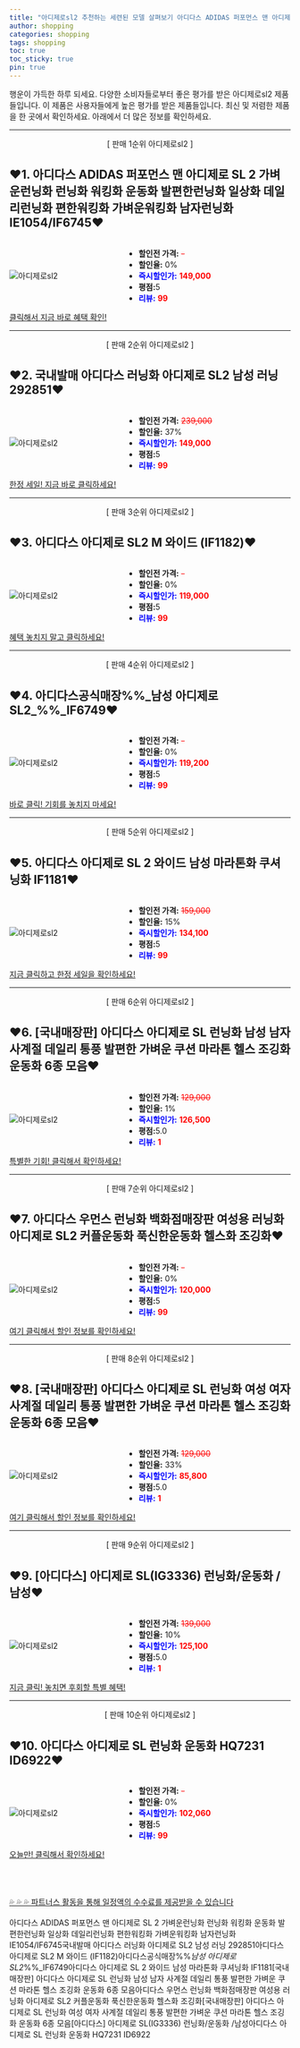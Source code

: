 ```yaml
---
title: "아디제로sl2 추천하는 세련된 모델 살펴보기 아디다스 ADIDAS 퍼포먼스 맨 아디제로"
author: shopping
categories: shopping
tags: shopping
toc: true
toc_sticky: true
pin: true
---
```

행운이 가득한 하루 되세요. 다양한 소비자들로부터 좋은 평가를 받은 아디제로sl2 제품들입니다. 이 제품은 사용자들에게 높은 평가를 받은 제품들입니다. 최신 및 저렴한 제품을 한 곳에서 확인하세요. 아래에서 더 많은 정보를 확인하세요.

---
<p class="toplist" style="margin: 0 auto; display: block; width: fit-content;">[ 판매 1순위 아디제로sl2 ]</p>

<h2><strong>❤️1. 아디다스 ADIDAS 퍼포먼스 맨 아디제로 SL 2 가벼운런닝화 런닝화 워킹화 운동화 발편한런닝화 일상화 데일리런닝화 편한워킹화 가벼운워킹화 남자런닝화 IE1054/IF6745❤️</strong></h2>

<div style="display: flex; align-items: center;">
    <div style="flex: 0.4;">
        <img src="https://thumbnail10.coupangcdn.com/thumbnails/remote/230x230ex/image/vendor_inventory/8b13/fbc012b9324d55419a9ba4ffaa787a9b0292dab5a94361cc2e8504ee32a2.jpg" alt="아디제로sl2" style="max-width: 100%;">
    </div>
    <div style="flex: 0.6; margin-left: 10px;">
        <ul>
            <li><strong>할인전 가격:</strong> <del style="color: red;">-</del></li>
            <li><strong>할인율:</strong> 0%</li>
            <li><span style='color:blue'><strong>즉시할인가:</strong></span> <span style='color:red'><strong>149,000</strong></span></li>
            <li><strong>평점:</strong>5</li>
            <li><span style='color:blue'><strong>리뷰:</strong></span> <span style='color:red'><strong>99</strong></span></li>
        </ul>
    </div>
</div>
<div class="center">
    <a href="https://selin100587001.github.io?lptag=AF9450613&subid=githubio&pageKey=8194921046&traceid=V0-153&itemId=23466722964&vendorItemId=90493301371" class="myButton">
        클릭해서 지금 바로 혜택 확인!
    </a>
</div>


---
<p class="toplist" style="margin: 0 auto; display: block; width: fit-content;">[ 판매 2순위 아디제로sl2 ]</p>

<h2><strong>❤️2. 국내발매 아디다스 러닝화 아디제로 SL2 남성 러닝 292851❤️</strong></h2>

<div style="display: flex; align-items: center;">
    <div style="flex: 0.4;">
        <img src="https://thumbnail9.coupangcdn.com/thumbnails/remote/230x230ex/image/vendor_inventory/11ca/efc0124a2a634bedf6e0535c2d60b576a25b4b1eb0538f5968af2d250694.jpg" alt="아디제로sl2" style="max-width: 100%;">
    </div>
    <div style="flex: 0.6; margin-left: 10px;">
        <ul>
            <li><strong>할인전 가격:</strong> <del style="color: red;">239,000</del></li>
            <li><strong>할인율:</strong> 37%</li>
            <li><span style='color:blue'><strong>즉시할인가:</strong></span> <span style='color:red'><strong>149,000</strong></span></li>
            <li><strong>평점:</strong>5</li>
            <li><span style='color:blue'><strong>리뷰:</strong></span> <span style='color:red'><strong>99</strong></span></li>
        </ul>
    </div>
</div>
<div class="center">
    <a href="https://selin100587001.github.io?lptag=AF9450613&subid=githubio&pageKey=8130967998&traceid=V0-153&itemId=23090659162&vendorItemId=90767307467" class="myButton">
        한정 세일! 지금 바로 클릭하세요!
    </a>
</div>


---
<p class="toplist" style="margin: 0 auto; display: block; width: fit-content;">[ 판매 3순위 아디제로sl2 ]</p>

<h2><strong>❤️3. 아디다스 아디제로 SL2 M 와이드 (IF1182)❤️</strong></h2>

<div style="display: flex; align-items: center;">
    <div style="flex: 0.4;">
        <img src="https://thumbnail10.coupangcdn.com/thumbnails/remote/230x230ex/image/vendor_inventory/d326/7ee380d09a5ce0a71d16ac6c0c7864469baebc4719d9ab1b0c633939dda7.jpg" alt="아디제로sl2" style="max-width: 100%;">
    </div>
    <div style="flex: 0.6; margin-left: 10px;">
        <ul>
            <li><strong>할인전 가격:</strong> <del style="color: red;">-</del></li>
            <li><strong>할인율:</strong> 0%</li>
            <li><span style='color:blue'><strong>즉시할인가:</strong></span> <span style='color:red'><strong>119,000</strong></span></li>
            <li><strong>평점:</strong>5</li>
            <li><span style='color:blue'><strong>리뷰:</strong></span> <span style='color:red'><strong>99</strong></span></li>
        </ul>
    </div>
</div>
<div class="center">
    <a href="https://selin100587001.github.io?lptag=AF9450613&subid=githubio&pageKey=8207181728&traceid=V0-153&itemId=23545942038&vendorItemId=90572139621" class="myButton">
        혜택 놓치지 말고 클릭하세요!
    </a>
</div>


---
<p class="toplist" style="margin: 0 auto; display: block; width: fit-content;">[ 판매 4순위 아디제로sl2 ]</p>

<h2><strong>❤️4. 아디다스공식매장%%_남성 아디제로 SL2_%%_IF6749❤️</strong></h2>

<div style="display: flex; align-items: center;">
    <div style="flex: 0.4;">
        <img src="https://thumbnail6.coupangcdn.com/thumbnails/remote/230x230ex/image/vendor_inventory/c873/9f3f23af6bc7402705d70acc8aa1e3829739294c3d118de78ac789a0247d.png" alt="아디제로sl2" style="max-width: 100%;">
    </div>
    <div style="flex: 0.6; margin-left: 10px;">
        <ul>
            <li><strong>할인전 가격:</strong> <del style="color: red;">-</del></li>
            <li><strong>할인율:</strong> 0%</li>
            <li><span style='color:blue'><strong>즉시할인가:</strong></span> <span style='color:red'><strong>119,200</strong></span></li>
            <li><strong>평점:</strong>5</li>
            <li><span style='color:blue'><strong>리뷰:</strong></span> <span style='color:red'><strong>99</strong></span></li>
        </ul>
    </div>
</div>
<div class="center">
    <a href="https://selin100587001.github.io?lptag=AF9450613&subid=githubio&pageKey=8135972717&traceid=V0-153&itemId=23111357659&vendorItemId=90187639568" class="myButton">
        바로 클릭! 기회를 놓치지 마세요!
    </a>
</div>


---
<p class="toplist" style="margin: 0 auto; display: block; width: fit-content;">[ 판매 5순위 아디제로sl2 ]</p>

<h2><strong>❤️5. 아디다스 아디제로 SL 2 와이드 남성 마라톤화 쿠셔닝화 IF1181❤️</strong></h2>

<div style="display: flex; align-items: center;">
    <div style="flex: 0.4;">
        <img src="https://thumbnail10.coupangcdn.com/thumbnails/remote/230x230ex/image/vendor_inventory/03f6/f83cca1679444995f525488cd551d8375f75b666a43e864aec9272cb6468.jpg" alt="아디제로sl2" style="max-width: 100%;">
    </div>
    <div style="flex: 0.6; margin-left: 10px;">
        <ul>
            <li><strong>할인전 가격:</strong> <del style="color: red;">159,000</del></li>
            <li><strong>할인율:</strong> 15%</li>
            <li><span style='color:blue'><strong>즉시할인가:</strong></span> <span style='color:red'><strong>134,100</strong></span></li>
            <li><strong>평점:</strong>5</li>
            <li><span style='color:blue'><strong>리뷰:</strong></span> <span style='color:red'><strong>99</strong></span></li>
        </ul>
    </div>
</div>
<div class="center">
    <a href="https://selin100587001.github.io?lptag=AF9450613&subid=githubio&pageKey=8254956133&traceid=V0-153&itemId=23771461971&vendorItemId=90795740409" class="myButton">
        지금 클릭하고 한정 세일을 확인하세요!
    </a>
</div>


---
<p class="toplist" style="margin: 0 auto; display: block; width: fit-content;">[ 판매 6순위 아디제로sl2 ]</p>

<h2><strong>❤️6. [국내매장판] 아디다스 아디제로 SL 런닝화 남성 남자 사계절 데일리 통풍 발편한 가벼운 쿠션 마라톤 헬스 조깅화 운동화 6종 모음❤️</strong></h2>

<div style="display: flex; align-items: center;">
    <div style="flex: 0.4;">
        <img src="https://thumbnail8.coupangcdn.com/thumbnails/remote/230x230ex/image/vendor_inventory/28e1/b7e9c008714b1356db4b1647e633a22cfed98109500dfa18ce0f53479dc0.jpg" alt="아디제로sl2" style="max-width: 100%;">
    </div>
    <div style="flex: 0.6; margin-left: 10px;">
        <ul>
            <li><strong>할인전 가격:</strong> <del style="color: red;">129,000</del></li>
            <li><strong>할인율:</strong> 1%</li>
            <li><span style='color:blue'><strong>즉시할인가:</strong></span> <span style='color:red'><strong>126,500</strong></span></li>
            <li><strong>평점:</strong>5.0</li>
            <li><span style='color:blue'><strong>리뷰:</strong></span> <span style='color:red'><strong>1</strong></span></li>
        </ul>
    </div>
</div>
<div class="center">
    <a href="https://selin100587001.github.io?lptag=AF9450613&subid=githubio&pageKey=8027596953&traceid=V0-153&itemId=22438000775&vendorItemId=89482537643" class="myButton">
        특별한 기회! 클릭해서 확인하세요!
    </a>
</div>


---
<p class="toplist" style="margin: 0 auto; display: block; width: fit-content;">[ 판매 7순위 아디제로sl2 ]</p>

<h2><strong>❤️7. 아디다스 우먼스 런닝화 백화점매장판 여성용 러닝화 아디제로 SL2 커플운동화 푹신한운동화 헬스화 조깅화❤️</strong></h2>

<div style="display: flex; align-items: center;">
    <div style="flex: 0.4;">
        <img src="https://thumbnail6.coupangcdn.com/thumbnails/remote/230x230ex/image/vendor_inventory/2f6f/75edc02e37ee5e3dd594b976388adc784d9de9fec0fa3db6722e7970b04e.png" alt="아디제로sl2" style="max-width: 100%;">
    </div>
    <div style="flex: 0.6; margin-left: 10px;">
        <ul>
            <li><strong>할인전 가격:</strong> <del style="color: red;">-</del></li>
            <li><strong>할인율:</strong> 0%</li>
            <li><span style='color:blue'><strong>즉시할인가:</strong></span> <span style='color:red'><strong>120,000</strong></span></li>
            <li><strong>평점:</strong>5</li>
            <li><span style='color:blue'><strong>리뷰:</strong></span> <span style='color:red'><strong>99</strong></span></li>
        </ul>
    </div>
</div>
<div class="center">
    <a href="https://selin100587001.github.io?lptag=AF9450613&subid=githubio&pageKey=8198224909&traceid=V0-153&itemId=23490173561&vendorItemId=90718024685" class="myButton">
        여기 클릭해서 할인 정보를 확인하세요!
    </a>
</div>


---
<p class="toplist" style="margin: 0 auto; display: block; width: fit-content;">[ 판매 8순위 아디제로sl2 ]</p>

<h2><strong>❤️8. [국내매장판] 아디다스 아디제로 SL 런닝화 여성 여자 사계절 데일리 통풍 발편한 가벼운 쿠션 마라톤 헬스 조깅화 운동화 6종 모음❤️</strong></h2>

<div style="display: flex; align-items: center;">
    <div style="flex: 0.4;">
        <img src="https://thumbnail8.coupangcdn.com/thumbnails/remote/230x230ex/image/vendor_inventory/16e6/35875203dd953782ce7dbeb045aad53e6e45e7ca6eeaaeb6756b9fea9949.jpg" alt="아디제로sl2" style="max-width: 100%;">
    </div>
    <div style="flex: 0.6; margin-left: 10px;">
        <ul>
            <li><strong>할인전 가격:</strong> <del style="color: red;">129,000</del></li>
            <li><strong>할인율:</strong> 33%</li>
            <li><span style='color:blue'><strong>즉시할인가:</strong></span> <span style='color:red'><strong>85,800</strong></span></li>
            <li><strong>평점:</strong>5.0</li>
            <li><span style='color:blue'><strong>리뷰:</strong></span> <span style='color:red'><strong>1</strong></span></li>
        </ul>
    </div>
</div>
<div class="center">
    <a href="https://selin100587001.github.io?lptag=AF9450613&subid=githubio&pageKey=8027605680&traceid=V0-153&itemId=22438036402&vendorItemId=89482573207" class="myButton">
        여기 클릭해서 할인 정보를 확인하세요!
    </a>
</div>


---
<p class="toplist" style="margin: 0 auto; display: block; width: fit-content;">[ 판매 9순위 아디제로sl2 ]</p>

<h2><strong>❤️9. [아디다스] 아디제로 SL(IG3336) 런닝화/운동화 /남성❤️</strong></h2>

<div style="display: flex; align-items: center;">
    <div style="flex: 0.4;">
        <img src="https://thumbnail9.coupangcdn.com/thumbnails/remote/230x230ex/image/vendor_inventory/7598/cf82fef56933d63a7d6154d0a0e7358689313c59737fa670c94349803372.jpg" alt="아디제로sl2" style="max-width: 100%;">
    </div>
    <div style="flex: 0.6; margin-left: 10px;">
        <ul>
            <li><strong>할인전 가격:</strong> <del style="color: red;">139,000</del></li>
            <li><strong>할인율:</strong> 10%</li>
            <li><span style='color:blue'><strong>즉시할인가:</strong></span> <span style='color:red'><strong>125,100</strong></span></li>
            <li><strong>평점:</strong>5.0</li>
            <li><span style='color:blue'><strong>리뷰:</strong></span> <span style='color:red'><strong>1</strong></span></li>
        </ul>
    </div>
</div>
<div class="center">
    <a href="https://selin100587001.github.io?lptag=AF9450613&subid=githubio&pageKey=7923955539&traceid=V0-153&itemId=21778272205&vendorItemId=88827050792" class="myButton">
        지금 클릭! 놓치면 후회할 특별 혜택!
    </a>
</div>


---
<p class="toplist" style="margin: 0 auto; display: block; width: fit-content;">[ 판매 10순위 아디제로sl2 ]</p>

<h2><strong>❤️10. 아디다스 아디제로 SL 런닝화 운동화 HQ7231 ID6922❤️</strong></h2>

<div style="display: flex; align-items: center;">
    <div style="flex: 0.4;">
        <img src="https://thumbnail10.coupangcdn.com/thumbnails/remote/230x230ex/image/vendor_inventory/cceb/9cd756beb0d0efb6048829d38b04a91b12cf90f923fe35294058410d2b59.jpg" alt="아디제로sl2" style="max-width: 100%;">
    </div>
    <div style="flex: 0.6; margin-left: 10px;">
        <ul>
            <li><strong>할인전 가격:</strong> <del style="color: red;">-</del></li>
            <li><strong>할인율:</strong> 0%</li>
            <li><span style='color:blue'><strong>즉시할인가:</strong></span> <span style='color:red'><strong>102,060</strong></span></li>
            <li><strong>평점:</strong>5</li>
            <li><span style='color:blue'><strong>리뷰:</strong></span> <span style='color:red'><strong>99</strong></span></li>
        </ul>
    </div>
</div>
<div class="center">
    <a href="https://selin100587001.github.io?lptag=AF9450613&subid=githubio&pageKey=7376226729&traceid=V0-153&itemId=19038782036&vendorItemId=86546807311" class="myButton">
        오늘만! 클릭해서 확인하세요!
    </a>
</div>

<br><br><br>[💦 💦 💦 파트너스 활동을 통해 일정액의 수수료를 제공받을 수 있습니다](https://link.coupang.com/a/bcpT2c)<br><br>아디다스 ADIDAS 퍼포먼스 맨 아디제로 SL 2 가벼운런닝화 런닝화 워킹화 운동화 발편한런닝화 일상화 데일리런닝화 편한워킹화 가벼운워킹화 남자런닝화 IE1054/IF6745국내발매 아디다스 러닝화 아디제로 SL2 남성 러닝 292851아디다스 아디제로 SL2 M 와이드 (IF1182)아디다스공식매장%%_남성 아디제로 SL2_%%_IF6749아디다스 아디제로 SL 2 와이드 남성 마라톤화 쿠셔닝화 IF1181[국내매장판] 아디다스 아디제로 SL 런닝화 남성 남자 사계절 데일리 통풍 발편한 가벼운 쿠션 마라톤 헬스 조깅화 운동화 6종 모음아디다스 우먼스 런닝화 백화점매장판 여성용 러닝화 아디제로 SL2 커플운동화 푹신한운동화 헬스화 조깅화[국내매장판] 아디다스 아디제로 SL 런닝화 여성 여자 사계절 데일리 통풍 발편한 가벼운 쿠션 마라톤 헬스 조깅화 운동화 6종 모음[아디다스] 아디제로 SL(IG3336) 런닝화/운동화 /남성아디다스 아디제로 SL 런닝화 운동화 HQ7231 ID6922